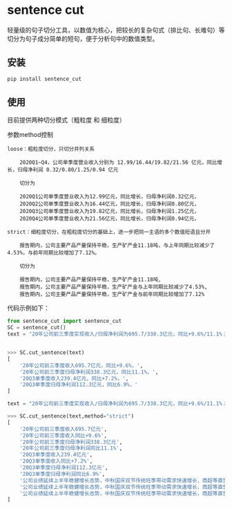 # sentence cut
轻量级的句子切分工具，以数值为核心，把较长的复杂句式（排比句、长难句）等切分为句子成分简单的短句，便于分析句中的数值类型。

## 安装

``` sh
pip install sentence_cut
```

## 使用
目前提供两种切分模式（粗粒度 和 细粒度）

参数method控制

    loose：粗粒度切分，只切分并列关系

        2020Q1~Q4，公司单季度营业收入分别为 12.99/16.44/19.82/21.56 亿元，同比增长，归母净利润 0.32/0.80/1.25/0.94 亿元

        切分为

        2020Q1公司单季度营业收入为12.99亿元，同比增长，归母净利润0.32亿元，
        2020Q2公司单季度营业收入为16.44亿元，同比增长，归母净利润0.80亿元，
        2020Q3公司单季度营业收入为19.82亿元，同比增长，归母净利润1.25亿元，
        2020Q4公司单季度营业收入为21.56亿元，同比增长，归母净利润0.94亿元，

    strict：细粒度切分，在粗粒度切分的基础上，进一步把同一主语的多个数值短语且分开

        报告期内，公司主要产品产量保持平稳，生产矿产金11.18吨，与上年同期比较减少了4.53%，与前年同期比较增加了7.12%。

        切分为

        报告期内，公司主要产品产量保持平稳，生产矿产金11.18吨, 
        报告期内，公司主要产品产量保持平稳，生产矿产金与上年同期比较减少了4.53%,
        报告期内，公司主要产品产量保持平稳，生产矿产金与前年同期比较增加了7.12%

代码示例如下：

```python
from sentence_cut import sentence_cut
SC = sentence_cut()
text = "20年公司前三季度实现收入/归母净利润为695.7/338.3亿元，同比+9.6%/11.1%；20Q3单季度实现收入/归母净利润为239.4/112.3亿元，同比+7.2%/6.9%。"


>>> SC.cut_sentence(text)
[
    '20年公司前三季度收入695.7亿元，同比+9.6%，',
    '20年公司前三季度归母净利润338.3亿元，同比11.1%，', 
    '20Q3单季度收入239.4亿元，同比+7.2%，', 
    '20Q3单季度归母净利润112.3亿元，同比6.9%，'
]

text = "20年公司前三季度实现收入/归母净利润为695.7/338.3亿元，同比+9.6%/11.1%；20Q3单季度实现收入/归母净利润为239.4/112.3亿元，同比+7.2%/6.9%；公司业绩延续上半年稳健增长态势，中秋国庆双节传统旺季带动需求快速增长，商超等直营渠道拓展稳步推进，产品结构持续优化，我们预计公司20-22年EPS为37.04/42.65/50.14元，维持“买入”。"

>>> SC.cut_sentence(text,method="strict")
[
    '20年公司前三季度收入695.7亿元', 
    '20年公司前三季度收入同比+9.6%', 
    '20年公司前三季度归母净利润338.3亿元', 
    '20年公司前三季度归母净利润同比11.1%', 
    '20Q3单季度收入239.4亿元', 
    '20Q3单季度收入同比+7.2%', 
    '20Q3单季度归母净利润112.3亿元', 
    '20Q3单季度归母净利润同比6.9%', 
    '公司业绩延续上半年稳健增长态势，中秋国庆双节传统旺季带动需求快速增长，商超等直营渠道拓展稳步推进，产品结构持续优化，我们预计公司2020年EPS为37.04元，维持“买入”', 
    '公司业绩延续上半年稳健增长态势，中秋国庆双节传统旺季带动需求快速增长，商超等直营渠道拓展稳步推进，产品结构持续优化，我们预计公司2021年EPS为42.65元，维持“买入”', 
    '公司业绩延续上半年稳健增长态势，中秋国庆双节传统旺季带动需求快速增长，商超等直营渠道拓展稳步推进，产品结构持续优化，我们预计公司2022年EPS为50.14元，维持“买入”'
]
```

